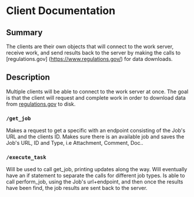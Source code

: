 # Client Documentation


## Summary
The clients are their own objects that will connect to the work server, receive work, 
and send results back to the server by making the calls to [regulations.gov]
(https://www.regulations.gov/) for data downloads. 

## Description 
Multiple clients will be able to connect to the work server at once. The goal is 
that the client will request and complete work in order to download data from 
[regulations.gov](https://www.regulations.gov/) to disk. 


### `/get_job`
Makes a request to get a specific with an endpoint consisting of the Job's URL and the clients ID. Makes sure there is an available job and saves the Job's URL, ID and Type, i.e Attachment, Comment, Doc..

### `/execute_task`
Will be used to call get_job, printing updates along the way. Will eventually have an if statement to separate the calls for different job types. Is able to call perform_job, using the Job's url+endpoint, and then once the results have been find, the job results are sent back to the server.  



